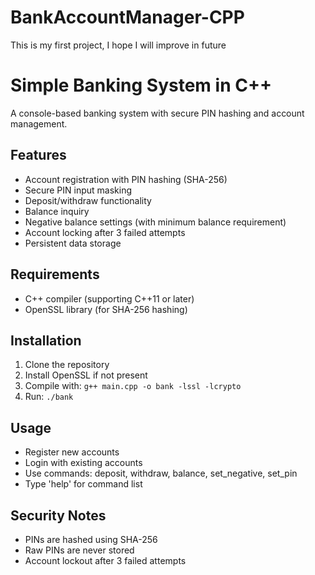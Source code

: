 # BankAccountManager-CPP
This is my first project, I hope I will improve in future

# Simple Banking System in C++

A console-based banking system with secure PIN hashing and account management.

## Features
- Account registration with PIN hashing (SHA-256)
- Secure PIN input masking
- Deposit/withdraw functionality
- Balance inquiry
- Negative balance settings (with minimum balance requirement)
- Account locking after 3 failed attempts
- Persistent data storage

## Requirements
- C++ compiler (supporting C++11 or later)
- OpenSSL library (for SHA-256 hashing)

## Installation
1. Clone the repository
2. Install OpenSSL if not present
3. Compile with: `g++ main.cpp -o bank -lssl -lcrypto`
4. Run: `./bank`

## Usage
- Register new accounts
- Login with existing accounts
- Use commands: deposit, withdraw, balance, set_negative, set_pin
- Type 'help' for command list

## Security Notes
- PINs are hashed using SHA-256
- Raw PINs are never stored
- Account lockout after 3 failed attempts
